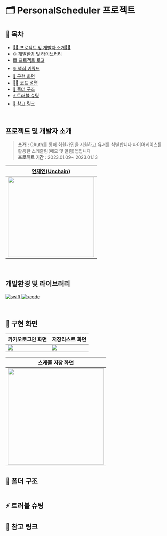 # 🗂 PersonalScheduler 프로젝트

## 📘 목차
- [👩‍💻 프로젝트 및 개발자 소개👨‍💻](#-프로젝트-및-개발자-소개)
- [⚙️ 개발환경 및 라이브러리](#-개발환경-및-라이브러리)
- [🟦 프로젝트 로고](#-Gyro-Data-프로젝트-로고)
- [❇️ 핵심 키워드](#-키워드)
- [📱 구현 화면](#-구현-화면)
- [👩🏻‍ 코드 설명](#-코드-설명)
- [📁 폴더 구조](#-폴더-구조)
- [⚡️ 트러블 슈팅](#%EF%B8%8F-트러블-슈팅)
- [🔗 참고 링크](#-참고-링크)


<br>

## 프로젝트 및 개발자 소개
> **소개** : OAuth를 통해 회원가입을 지원하고 유저를 식별합니다
파이어베이스를 활용한 스케줄링(메모 및 알림)앱입니다<br>**프로젝트 기간** : 2023.01.09~ 2023.01.13<br>

 **[언체인(Unchain)](https://github.com/unchain123)** |
|:---:|
|<img src="https://i.imgur.com/I4RtOVg.png" width="270" height="250"/>|

<br>

## 개발환경 및 라이브러리
[![swift](https://img.shields.io/badge/swift-5-orange)]() [![xcode](https://img.shields.io/badge/Xcode-14.2-blue)]() 

<br>

## 📱 구현 화면

|**카카오로그인 화면** | **저장리스트 화면** |
| -------- | -------- |
| ![](https://i.imgur.com/KRtqmLa.png)| ![](https://i.imgur.com/SUmyIM8.png)|

| **스케줄 저장 화면** | 
| -------- |
|<img src="https://i.imgur.com/87IBL9Z.gif" width="300" height="300">|


## 📁 폴더 구조
```

```

## ⚡️ 트러블 슈팅




## 🔗 참고 링크

